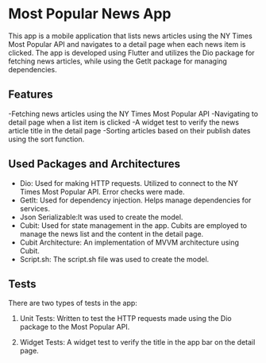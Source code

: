 # Most Popular News App

This app is a mobile application that lists news articles using the NY Times Most Popular API and navigates to a detail page when each news item is clicked. The app is developed using Flutter and utilizes the Dio package for fetching news articles, while using the GetIt package for managing dependencies.

## Features

-Fetching news articles using the NY Times Most Popular API
-Navigating to detail page when a list item is clicked
-A widget test to verify the news article title in the detail page
-Sorting articles based on their publish dates using the sort function.

  
## Used Packages and Architectures

- Dio: Used for making HTTP requests. Utilized to connect to the NY Times Most Popular API. Error checks were made.
- GetIt: Used for dependency injection. Helps manage dependencies for services.
- Json Serializable:It was used to create the model.
- Cubit: Used for state management in the app. Cubits are employed to manage the news list and the content in the detail page.
- Cubit Architecture: An implementation of MVVM architecture using Cubit.
- Script.sh: The script.sh file was used to create the model.
  
## Tests

There are two types of tests in the app:

1. Unit Tests: Written to test the HTTP requests made using the Dio package to the Most Popular API.

2. Widget Tests: A widget test to verify the title in the app bar on the detail page.
